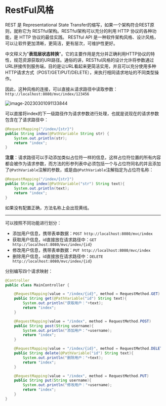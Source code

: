 # RestFul风格

REST 是 Representational State Transfer的缩写，如果⼀个架构符合REST原则，就称它为 RESTful架构。RESTful架构可以充分的利用 HTTP 协议的各种功能，是 HTTP 协议的最佳实践。 RESTful API 是⼀种软件架构风格、设计风格，可以让软件更加清晰，更简洁，更有层次，可维护性更好。

中文释义为"**表现层状态转换**"。它的主要作用是充分并正确利用HTTP协议的特性，规范资源获取的URI路径。通俗的讲，RESTful风格的设计允许将参数通过URL拼接传到服务端，目的是让URL看起来更简洁实用，并且可以充分使用多种HTTP请求方式（POST/GET/PUT/DELETE），来执行相同请求地址的不同类型操作。

因此，这种风格的连接，可以直接从请求路径中读取参数：`http://localhost:8080/mvc/index/123456`

![image-20230301091133844](https://fastly.jsdelivr.net/gh/LetengZzz/img@main/tc2/img202312241441195.png)

可以直接将index的下一级路径作为请求参数进行处理，也就是说现在的请求参数包含在了请求路径中：

```java
@RequestMapping("/index/{str}")
public String index(@PathVariable String str) {
    System.out.println(str);
    return "index";
}
```

**注意**：请求路径可以手动添加类似占位符一样的信息，这样占位符位置的所有内容都会被作为请求参数，而方法的形参列表中必须包括一个与占位符同名的并且添加了`@PathVariable`注解的参数，或是由`@PathVariable`注解指定为占位符名称：

```java
@RequestMapping("/index/{str}")
public String index(@PathVariable("str") String text){
    System.out.println(text);
    return "index";
}
```

如果没有配置正确，方法名称上会出现黄线。

****

可以按照不同功能进行划分：

- 添加用户信息，携带表单数据：`POST http://localhost:8080/mvc/index`
- 获取用户信息，id直接放在请求路径中：`GET http://localhost:8080/mvc/index/{id}`
- 修改用户信息，携带表单数据：`PUT http://localhost:8080/mvc/index`  
- 删除用户信息，id直接放在请求路径中：`DELETE http://localhost:8080/mvc/index/{id}`

分别编写四个请求映射：

```java
@Controller
public class MainController {

    @RequestMapping(value = "/index/{id}", method = RequestMethod.GET)
    public String get(@PathVariable("id") String text){
        System.out.println("获取用户："+text);
        return "index";
    }

    @RequestMapping(value = "/index", method = RequestMethod.POST)
    public String post(String username){
        System.out.println("添加用户："+username);
        return "index";
    }

    @RequestMapping(value = "/index/{id}", method = RequestMethod.DELETE)
    public String delete(@PathVariable("id") String text){
        System.out.println("删除用户："+text);
        return "index";
    }

    @RequestMapping(value = "/index", method = RequestMethod.PUT)
    public String put(String username){
        System.out.println("修改用户："+username);
        return "index";
    }
}
```
